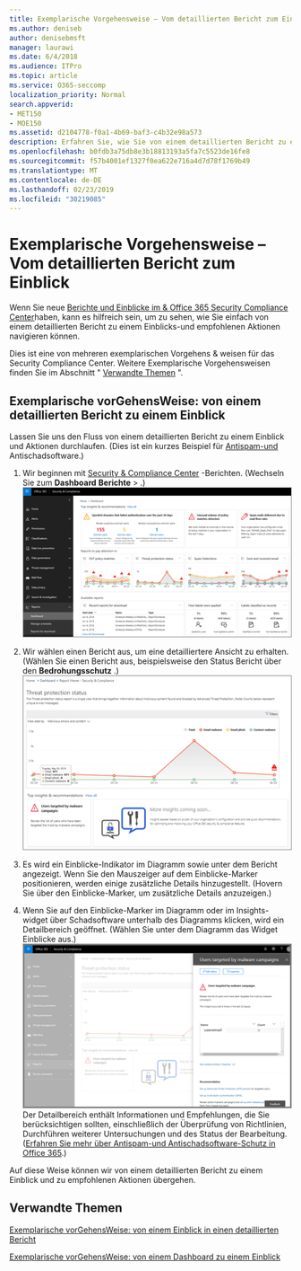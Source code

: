```yaml
---
title: Exemplarische Vorgehensweise – Vom detaillierten Bericht zum Einblick
ms.author: deniseb
author: denisebmsft
manager: laurawi
ms.date: 6/4/2018
ms.audience: ITPro
ms.topic: article
ms.service: O365-seccomp
localization_priority: Normal
search.appverid:
- MET150
- MOE150
ms.assetid: d2104778-f0a1-4b69-baf3-c4b32e98a573
description: Erfahren Sie, wie Sie von einem detaillierten Bericht zu einem Einblick mit empfohlenen Aktionen im Security &amp; Compliance Center wechseln können.
ms.openlocfilehash: b0fdb3a75db8e3b18813193a5fa7c5523de16fe8
ms.sourcegitcommit: f57b4001ef1327f0ea622e716a4d7d78f1769b49
ms.translationtype: MT
ms.contentlocale: de-DE
ms.lasthandoff: 02/23/2019
ms.locfileid: "30219085"
---
```

# <a name="walkthrough---from-a-detailed-report-to-an-insight"></a>Exemplarische Vorgehensweise – Vom detaillierten Bericht zum Einblick

Wenn Sie neue [Berichte und Einblicke im &amp; Office 365 Security Compliance Center](reports-and-insights-in-security-and-compliance.md)haben, kann es hilfreich sein, um zu sehen, wie Sie einfach von einem detaillierten Bericht zu einem Einblicks-und empfohlenen Aktionen navigieren können. 
  
Dies ist eine von mehreren exemplarischen Vorgehens &amp; weisen für das Security Compliance Center. Weitere Exemplarische Vorgehensweisen finden Sie im Abschnitt " [Verwandte Themen](#related-topics) ". 
  
## <a name="walkthrough-from-a-detailed-report-to-an-insight"></a>Exemplarische vorGehensWeise: von einem detaillierten Bericht zu einem Einblick

Lassen Sie uns den Fluss von einem detaillierten Bericht zu einem Einblick und Aktionen durchlaufen. (Dies ist ein kurzes Beispiel für [Antispam-und](anti-spam-and-anti-malware-protection.md) Antischadsoftware.) 
  
1. Wir beginnen mit [Security &amp; Compliance Center](https://protection.office.com) -Berichten. (Wechseln Sie zum **Dashboard** **Berichte** \> .)<br/>![Wechseln Sie im &amp; Security Compliance Center zum Dashboard für \> Berichte.](media/68f3bb7c-b4f7-4cca-904b-478643a93c94.png)
  
2. Wir wählen einen Bericht aus, um eine detailliertere Ansicht zu erhalten. (Wählen Sie einen Bericht aus, beispielsweise den Status Bericht über den **Bedrohungsschutz** .)<br/>![BedrohungsSchutz-Status Bericht mit Einblicken](media/f47d7dbd-816a-47ba-b8db-53919fbed192.png)
  
3. Es wird ein Einblicke-Indikator im Diagramm sowie unter dem Bericht angezeigt. Wenn Sie den Mauszeiger auf dem Einblicke-Marker positionieren, werden einige zusätzliche Details hinzugestellt. (Hovern Sie über den Einblicke-Marker, um zusätzliche Details anzuzeigen.)
    
4. Wenn Sie auf den Einblicke-Marker im Diagramm oder im Insights-widget über Schadsoftware unterhalb des Diagramms klicken, wird ein Detailbereich geöffnet. (Wählen Sie unter dem Diagramm das Widget Einblicke aus.)<br/>![Details zu Insights about Schadsoftware](media/2c8bccc5-ca4e-4bb9-ad4c-55fcee0535b7.png)<br/>Der Detailbereich enthält Informationen und Empfehlungen, die Sie berücksichtigen sollten, einschließlich der Überprüfung von Richtlinien, Durchführen weiterer Untersuchungen und des Status der Bearbeitung. ([Erfahren Sie mehr über Antispam-und Antischadsoftware-Schutz in Office 365](anti-spam-and-anti-malware-protection.md).)
    
Auf diese Weise können wir von einem detaillierten Bericht zu einem Einblick und zu empfohlenen Aktionen übergehen. 
  
## <a name="related-topics"></a>Verwandte Themen

[Exemplarische vorGehensWeise: von einem Einblick in einen detaillierten Bericht](from-an-insight-to-a-detailed-report.md)
  
[Exemplarische vorGehensWeise: von einem Dashboard zu einem Einblick](from-a-dashboard-to-an-insight.md)
  

